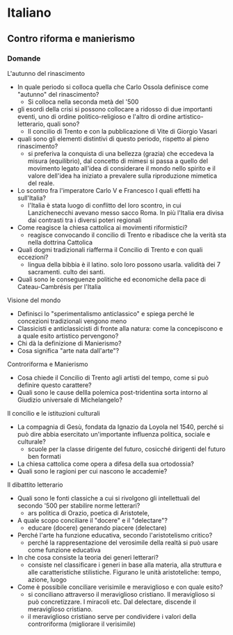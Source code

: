 # Italiano
## Contro riforma e manierismo

### Domande

L'autunno del rinascimento
- In quale periodo si colloca quella che Carlo Ossola definisce come "autunno" del rinascimento?
  - Si colloca nella seconda metà del '500
- gli esordi della crisi si possono collocare a ridosso di due importanti eventi, uno di ordine politico-religioso e l'altro di ordine artistico-letterario, quali sono?
  - Il concilio di Trento e con la pubblicazione di Vite di Giorgio Vasari
- quali sono gli elementi distintivi di questo periodo, rispetto al pieno rinascimento?
  - si preferiva la conquista di una bellezza (grazia) che eccedeva la misura (equilibrio), dal concetto di mimesi si passa a quello del movimento legato all'idea di considerare il mondo nello spirito e il valore dell'idea ha iniziato a prevalere sulla riproduzione mimetica del reale.
- Lo scontro fra l'imperatore Carlo V e Francesco I quali effetti ha sull'Italia?
  - l'Italia è stata luogo di conflitto del loro scontro, in cui Lanzichenecchi avevano messo sacco Roma. In più l'Italia era divisa dai contrasti tra i diversi poteri regionali
- Come reagisce la chiesa cattolica ai movimenti riformistici?
  - reagisce convocando il concilio di Trento e ribadisce che la verità sta nella dottrina Cattolica
- Quali dogmi tradizionali riafferma il Concilio di Trento e con quali eccezioni?
  - lingua della bibbia è il latino. solo loro possono usarla. validità dei 7 sacramenti. culto dei santi.
- Quali sono le conseguenze politiche ed economiche della pace di Cateau-Cambrésis per l'Italia

Visione del mondo

- Definisci lo "sperimentalismo anticlassico" e spiega perché le concezioni tradizionali vengono meno
- Classicisti e anticlassicisti di fronte alla natura: come la concepiscono e a quale esito artistico pervengono?
- Chi dà la definizione di Manierismo?
- Cosa significa "arte nata dall'arte"?

Controriforma e Manierismo
- Cosa chiede il Concilio di Trento agli artisti del tempo, come si può definire questo carattere?
- Quali sono le cause dellla polemica post-tridentina sorta intorno al Giudizio universale di Michelangelo?

Il concilio e le istituzioni culturali
- La compagnia di Gesù, fondata da Ignazio da Loyola nel 1540, perché si può dire abbia esercitato un'importante influenza politica, sociale e culturale?
  - scuole per la classe dirigente del futuro, cosicché dirigenti del futuro ben formati
- La chiesa cattolica come opera a difesa della sua ortodossia?
- Quali sono le ragioni per cui nascono le accademie?

Il dibattito letterario
- Quali sono le fonti classiche a cui si rivolgono gli intellettuali del secondo '500 per stabilire norme letterari?
  - ars politica di Orazio, poetica di Aristotele, 
- A quale scopo conciliare il "docere" e il "delectare"?
  - educare (docere) generando piacere (delectare)
- Perché l'arte ha funzione educativa, secondo l'aristotelismo critico?
  - perché la rappresentazione del verosimile della realtà si può usare come funzione educativa
- In che cosa consiste la teoria dei generi letterari?
  - consiste nel classificare i generi in base alla materia, alla struttura e alle caratteristiche stilistiche. Figurano le unità aristoteliche: tempo, azione, luogo
- Come è possibile conciliare verisimile e meraviglioso e con quale esito?
  - si conciliano attraverso il meraviglioso cristiano. Il meraviglioso si può concretizzare. I miracoli etc. Dal delectare, discende il meraviglioso cristiano.
  - il meraviglioso cristiano serve per condividere i valori della controriforma (migliorare il verisimile)
